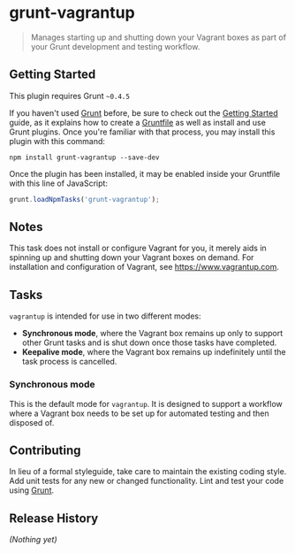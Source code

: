 # grunt-vagrantup

> Manages starting up and shutting down your Vagrant boxes as part of your Grunt development and testing workflow.

## Getting Started
This plugin requires Grunt `~0.4.5`

If you haven't used [Grunt](http://gruntjs.com/) before, be sure to check out the [Getting Started](http://gruntjs.com/getting-started) guide, as it explains how to create a [Gruntfile](http://gruntjs.com/sample-gruntfile) as well as install and use Grunt plugins. Once you're familiar with that process, you may install this plugin with this command:

```shell
npm install grunt-vagrantup --save-dev
```

Once the plugin has been installed, it may be enabled inside your Gruntfile with this line of JavaScript:

```js
grunt.loadNpmTasks('grunt-vagrantup');
```

## Notes
This task does not install or configure Vagrant for you, it merely aids in spinning up and shutting down your Vagrant boxes on demand.  For installation and configuration of Vagrant, see https://www.vagrantup.com.

## Tasks

`vagrantup` is intended for use in two different modes:
* **Synchronous mode**, where the Vagrant box remains up only to support other Grunt tasks and is shut down once those tasks have completed.
* **Keepalive mode**, where the Vagrant box remains up indefinitely until the task process is cancelled.

### Synchronous mode
This is the default mode for `vagrantup`.  It is designed to support a workflow where a Vagrant box needs to be set up for automated testing and then disposed of.  


## Contributing
In lieu of a formal styleguide, take care to maintain the existing coding style. Add unit tests for any new or changed functionality. Lint and test your code using [Grunt](http://gruntjs.com/).

## Release History
_(Nothing yet)_

